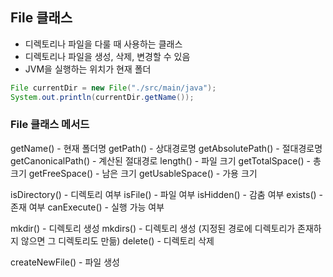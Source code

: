 ## File 클래스
- 디렉토리나 파일을 다룰 때 사용하는 클래스
- 디렉토리나 파일을 생성, 삭제, 변경할 수 있음
- JVM을 실행하는 위치가 현재 폴더

```java
File currentDir = new File("./src/main/java");
System.out.println(currentDir.getName());
```

### File 클래스 메서드

getName() - 현재 폴더명
getPath() - 상대경로명
getAbsolutePath() - 절대경로명
getCanonicalPath() - 계산된 절대경로
length() - 파일 크기
getTotalSpace() - 총 크기
getFreeSpace() - 남은 크기
getUsableSpace() - 가용 크기

isDirectory() - 디렉토리 여부
isFile() - 파일 여부
isHidden() - 감춤 여부
exists() - 존재 여부
canExecute() - 실행 가능 여부

mkdir() - 디렉토리 생성
mkdirs() - 디렉토리 생성 (지정된 경로에 디렉토리가 존재하지 않으면 그 디렉토리도 만듦)
delete() - 디렉토리 삭제

createNewFile() - 파일 생성